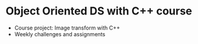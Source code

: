 # Object Oriented DS with C++ course

- Course project: Image transform with C++
- Weekly challenges and assignments